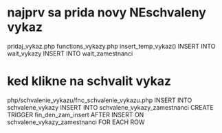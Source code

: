 # najprv sa prida novy NEschvaleny vykaz
pridaj_vykaz.php
functions_vykazy.php
    insert_temp_vykaz()
        INSERT INTO wait_vykazy
        INSERT INTO wait_zamestnanci


# ked klikne na schvalit vykaz
php/schvalenie_vykazu/fnc_schvalenie_vykazu.php
    INSERT INTO schvalene_vykazy
    INSERT INTO schvalene_vykazy_zamestnanci
    CREATE TRIGGER fin_den_zam_insert
AFTER INSERT
   ON schvalene_vykazy_zamestnanci FOR EACH ROW
